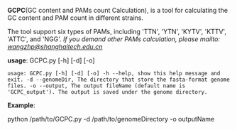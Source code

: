 **GCPC**(GC content and PAMs count Calculation), is a tool for calculating the GC content and PAM count in different strains.

The tool support six types of PAMs, including 'TTN', 'YTN', 'KYTV', 'KTTV', 'ATTC', and 'NGG'.
*If you demand other PAMs calculation, please mailto: [wangzhp@shanghaitech.edu.cn](mailto:wangzhp@shanghaitech.edu.cn)*

**usage**: GCPC.py [-h] [-d] [-o]

`usage: GCPC.py [-h] [-d] [-o]
 -h --help, show this help message and exit.
 -d --genomeDir, The directory that store the fasta-format genome files.
 -o --output, The output fileName (default name is 'GCPC_output'). The output is saved under the genome directory.`

**Example**:

python /path/to/GCPC.py -d /path/to/genomeDirectory -o outputName
